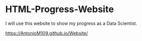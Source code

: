 # HTML-Progress-Website
<p> I will use this website to show my progress as a Data Scientist.</p>

https://AntonioM109.github.io/Website/
